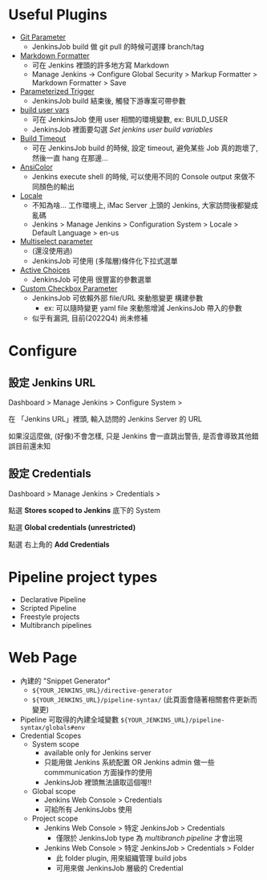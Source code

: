 
# Useful Plugins

- [Git Parameter](https://plugins.jenkins.io/git-parameter/)
    - JenkinsJob build 做 git pull 的時候可選擇 branch/tag
- [Markdown Formatter](https://plugins.jenkins.io/markdown-formatter/)
    - 可在 Jenkins 裡頭的許多地方寫 Markdown
    - Manage Jenkins -> Configure Global Security > Markup Formatter > Markdown Formatter > Save
- [Parameterized Trigger](https://plugins.jenkins.io/parameterized-trigger/)
    - JenkinsJob build 結束後, 觸發下游專案可帶參數
- [build user vars](https://plugins.jenkins.io/build-user-vars-plugin/)
    - 可在 JenkinsJob 使用 user 相關的環境變數, ex: BUILD_USER
    - JenkinsJob 裡面要勾選 *Set jenkins user build variables*
- [Build Timeout](https://plugins.jenkins.io/build-timeout/)
    - 可在 JenkinsJob build 的時候, 設定 timeout, 避免某些 Job 真的跑壞了, 然後一直 hang 在那邊...
- [AnsiColor](https://plugins.jenkins.io/ansicolor/)
    - Jenkins execute shell 的時候, 可以使用不同的 Console output 來做不同顏色的輸出
- [Locale](https://plugins.jenkins.io/locale/)
    - 不知為啥... 工作環境上, iMac Server 上頭的 Jenkins, 大家訪問後都變成亂碼
    - Jenkins > Manage Jenkins > Configuration System > Locale > Default Language > en-us
- [Multiselect parameter](https://plugins.jenkins.io/multiselect-parameter/)
    - (還沒使用過)
    - JenkinsJob 可使用 (多階層)條件化下拉式選單
- [Active Choices](https://plugins.jenkins.io/uno-choice/)
    - JenkinsJob 可使用 很豐富的參數選單
- [Custom Checkbox Parameter](https://plugins.jenkins.io/custom-checkbox-parameter/)
    - JenkinsJob 可依賴外部 file/URL 來動態變更 構建參數
        - ex: 可以隨時變更 yaml file 來動態增減 JenkinsJob 帶入的參數
    - 似乎有漏洞, 目前(2022Q4) 尚未修補


# Configure

## 設定 Jenkins URL

Dashboard > Manage Jenkins > Configure System > 

在 「Jenkins URL」裡頭, 輸入訪問的 Jenkins Server 的 URL

如果沒這麼做, (好像)不會怎樣, 只是 Jenkins 會一直跳出警告, 是否會導致其他錯誤目前還未知


## 設定 Credentials

Dashboard > Manage Jenkins > Credentials >

點選 **Stores scoped to Jenkins** 底下的 System

點選 **Global credentials (unrestricted)**

點選 右上角的 **Add Credentials**



# Pipeline project types

- Declarative Pipeline
- Scripted Pipeline
- Freestyle projects
- Multibranch pipelines


# Web Page

- 內建的 "Snippet Generator"
    - `${YOUR_JENKINS_URL}/directive-generator`
    - `${YOUR_JENKINS_URL}/pipeline-syntax/` (此頁面會隨著相關套件更新而變更)
- Pipeline 可取得的內建全域變數 `${YOUR_JENKINS_URL}/pipeline-syntax/globals#env`
- Credential Scopes
    - System scope
        - available only for Jenkins server
        - 只能用做 Jenkins 系統配置 OR Jenkins admin 做一些 commmunication 方面操作的使用 
        - JenkinsJob 裡頭無法讀取這個喔!!
    - Global scope
        - Jenkins Web Console > Credentials
        - 可給所有 JenkinsJobs 使用 
    - Project scope
        - Jenkins Web Console > 特定 JenkinsJob > Credentials
            - 僅限於 JenkinsJob type 為 *multibranch pipeline* 才會出現
        - Jenkins Web Console > 特定 JenkinsJob > Credentials > Folder
            - 此 folder plugin, 用來組織管理 build jobs
            - 可用來做 JenkinsJob 層級的 Credential
